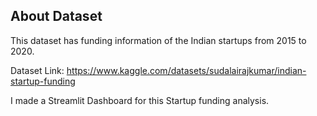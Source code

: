 ## About Dataset
This dataset has funding information of the Indian startups from 2015 to 2020.

Dataset Link:
https://www.kaggle.com/datasets/sudalairajkumar/indian-startup-funding

I made a Streamlit Dashboard for this Startup funding analysis.

